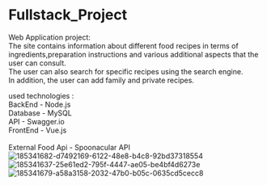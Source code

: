 # Fullstack_Project
Web Application project: <br />
The site contains information about different food recipes in terms of ingredients,preparation instructions and various additional aspects that the user can consult.<br />
The user can also search for specific recipes using the search engine. <br />
In addition, the user can add family and private recipes. <br />

used technologies : <br />
BackEnd - Node.js <br />
Database - MySQL <br />
API - Swagger.io <br />
FrontEnd - Vue.js <br />
<br />
External Food Api - Spoonacular API
![185341682-d7492169-6122-48e8-b4c8-92bd37318554](https://user-images.githubusercontent.com/81017609/186410464-c9e576f9-e1b5-4c6f-9776-b51acdb7b0f3.png)
![185341637-25e61ed2-795f-4447-ae05-be4bf4d6273e](https://user-images.githubusercontent.com/81017609/186410485-de9369be-0c0c-4c25-8da7-58ffebcc9e24.png)
![185341679-a58a3158-2032-47b0-b05c-0635cd5cecc8](https://user-images.githubusercontent.com/81017609/186410500-817151fe-49e5-4d3d-9dce-2d41e200ebf0.png)
